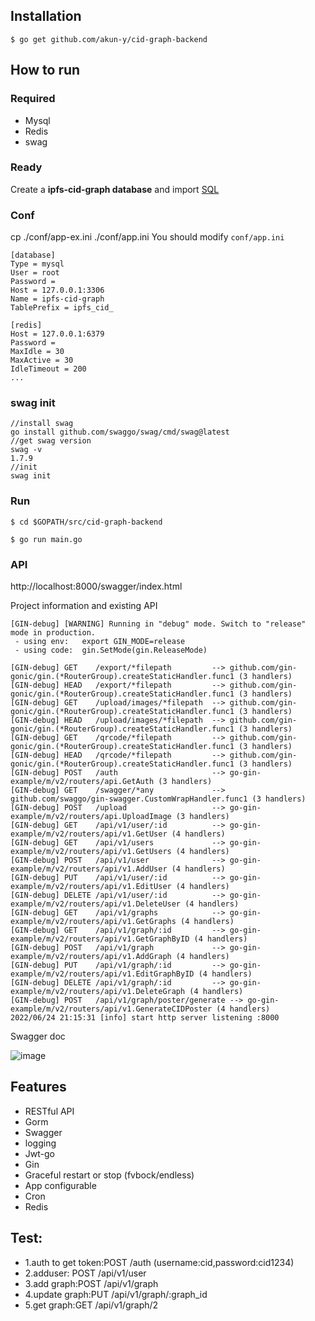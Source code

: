 ## Installation
```
$ go get github.com/akun-y/cid-graph-backend
```

## How to run

### Required

- Mysql
- Redis
- swag

### Ready

Create a **ipfs-cid-graph database** and import [SQL](https://github.com/akun-y/cid-graph-backend/blob/master/docs/sql/cid_graph.sql)

### Conf
cp ./conf/app-ex.ini ./conf/app.ini
You should modify `conf/app.ini`

```
[database]
Type = mysql
User = root
Password =
Host = 127.0.0.1:3306
Name = ipfs-cid-graph
TablePrefix = ipfs_cid_

[redis]
Host = 127.0.0.1:6379
Password =
MaxIdle = 30
MaxActive = 30
IdleTimeout = 200
...
```

### swag init
```
//install swag
go install github.com/swaggo/swag/cmd/swag@latest
//get swag version
swag -v
1.7.9
//init
swag init
```
### Run
```
$ cd $GOPATH/src/cid-graph-backend

$ go run main.go 
```

### API

http://localhost:8000/swagger/index.html

Project information and existing API

```
[GIN-debug] [WARNING] Running in "debug" mode. Switch to "release" mode in production.
 - using env:   export GIN_MODE=release
 - using code:  gin.SetMode(gin.ReleaseMode)

[GIN-debug] GET    /export/*filepath         --> github.com/gin-gonic/gin.(*RouterGroup).createStaticHandler.func1 (3 handlers)
[GIN-debug] HEAD   /export/*filepath         --> github.com/gin-gonic/gin.(*RouterGroup).createStaticHandler.func1 (3 handlers)
[GIN-debug] GET    /upload/images/*filepath  --> github.com/gin-gonic/gin.(*RouterGroup).createStaticHandler.func1 (3 handlers)
[GIN-debug] HEAD   /upload/images/*filepath  --> github.com/gin-gonic/gin.(*RouterGroup).createStaticHandler.func1 (3 handlers)
[GIN-debug] GET    /qrcode/*filepath         --> github.com/gin-gonic/gin.(*RouterGroup).createStaticHandler.func1 (3 handlers)
[GIN-debug] HEAD   /qrcode/*filepath         --> github.com/gin-gonic/gin.(*RouterGroup).createStaticHandler.func1 (3 handlers)
[GIN-debug] POST   /auth                     --> go-gin-example/m/v2/routers/api.GetAuth (3 handlers)
[GIN-debug] GET    /swagger/*any             --> github.com/swaggo/gin-swagger.CustomWrapHandler.func1 (3 handlers)
[GIN-debug] POST   /upload                   --> go-gin-example/m/v2/routers/api.UploadImage (3 handlers)
[GIN-debug] GET    /api/v1/user/:id          --> go-gin-example/m/v2/routers/api/v1.GetUser (4 handlers)
[GIN-debug] GET    /api/v1/users             --> go-gin-example/m/v2/routers/api/v1.GetUsers (4 handlers)
[GIN-debug] POST   /api/v1/user              --> go-gin-example/m/v2/routers/api/v1.AddUser (4 handlers)
[GIN-debug] PUT    /api/v1/user/:id          --> go-gin-example/m/v2/routers/api/v1.EditUser (4 handlers)
[GIN-debug] DELETE /api/v1/user/:id          --> go-gin-example/m/v2/routers/api/v1.DeleteUser (4 handlers)
[GIN-debug] GET    /api/v1/graphs            --> go-gin-example/m/v2/routers/api/v1.GetGraphs (4 handlers)
[GIN-debug] GET    /api/v1/graph/:id         --> go-gin-example/m/v2/routers/api/v1.GetGraphByID (4 handlers)
[GIN-debug] POST   /api/v1/graph             --> go-gin-example/m/v2/routers/api/v1.AddGraph (4 handlers)
[GIN-debug] PUT    /api/v1/graph/:id         --> go-gin-example/m/v2/routers/api/v1.EditGraphByID (4 handlers)
[GIN-debug] DELETE /api/v1/graph/:id         --> go-gin-example/m/v2/routers/api/v1.DeleteGraph (4 handlers)
[GIN-debug] POST   /api/v1/graph/poster/generate --> go-gin-example/m/v2/routers/api/v1.GenerateCIDPoster (4 handlers)
2022/06/24 21:15:31 [info] start http server listening :8000
```
Swagger doc

![image](https://user-images.githubusercontent.com/3693411/175558495-a0649cc5-174b-4727-a57d-1839d8143aaf.png)


## Features

- RESTful API
- Gorm
- Swagger
- logging
- Jwt-go
- Gin
- Graceful restart or stop (fvbock/endless)
- App configurable
- Cron
- Redis

## Test:
 - 1.auth to get token:POST /auth  (username:cid,password:cid1234)
 - 2.adduser: POST /api/v1/user
 - 3.add graph:POST /api/v1/graph
 - 4.update graph:PUT /api/v1/graph/:graph_id
 - 5.get graph:GET /api/v1/graph/2
